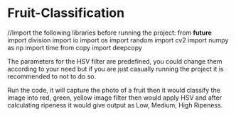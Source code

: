 # Fruit-Classification
//Import the following libraries before running the project:
from __future__ import division
import io
import os
import random
import cv2
import numpy as np
import time
from copy import deepcopy

The parameters for the HSV filter are predefined, you could change them according to your need but if you are just casually running the project it is recommended to not to do so.

Run the code, it will capture the photo of a fruit then it would classify the image into red, green, yellow image filter then would apply HSV and after calculating ripeness it would give output as Low, Medium, High Ripeness.
